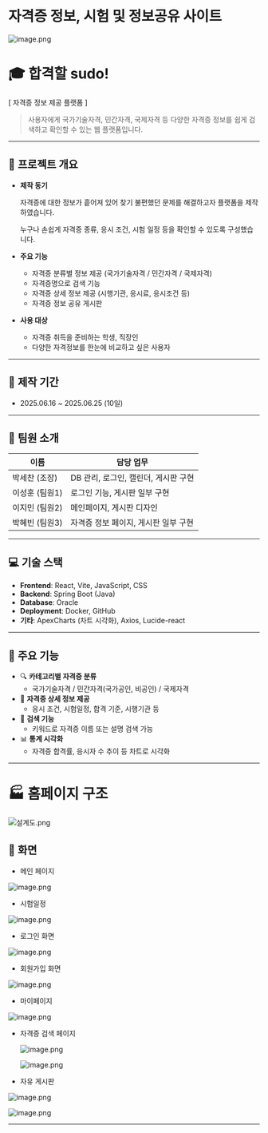# 자격증 정보, 시험 및 정보공유 사이트
![image.png](attachment:efe4655b-eeb3-4d32-8e7c-ff2867befc44:image.png)

# 🎓 합격할 sudo!

[ 자격증 정보 제공 플랫폼 ]

> 사용자에게 국가기술자격,  민간자격,  국제자격 등 다양한 자격증 정보를 쉽게 검색하고 확인할 수 있는 웹 플랫폼입니다.
> 

---

## 📌 프로젝트 개요

- **제작 동기**
    
    자격증에 대한 정보가 흩어져 있어 찾기 불편했던 문제를 해결하고자 플랫폼을 제작하였습니다.
    
    누구나 손쉽게 자격증 종류, 응시 조건, 시험 일정 등을 확인할 수 있도록 구성했습니다.
    
- **주요 기능**
    - 자격증 분류별 정보 제공 (국가기술자격 / 민간자격 / 국제자격)
    - 자격증명으로 검색 기능
    - 자격증 상세 정보 제공 (시행기관, 응시료, 응시조건 등)
    - 자격증 정보 공유 게시판
- **사용 대상**
    - 자격증 취득을 준비하는 학생, 직장인
    - 다양한 자격정보를 한눈에 비교하고 싶은 사용자

---

## 📅 제작 기간

- 2025.06.16 ~ 2025.06.25 (10일)

---

## 👥 팀원 소개

| 이름 | 담당 업무 |
| --- | --- |
| 박세찬 (조장) | DB 관리, 로그인, 캘린더, 게시판 구현 |
| 이성훈 (팀원1) | 로그인 기능, 게시판 일부 구현 |
| 이지민 (팀원2) | 메인페이지, 게시판 디자인 |
| 박혜빈 (팀원3) | 자격증 정보 페이지, 게시판 일부 구현 |

---

## 💻 기술 스택

- **Frontend**: React, Vite, JavaScript, CSS
- **Backend**: Spring Boot (Java)
- **Database**: Oracle
- **Deployment**: Docker, GitHub
- **기타**: ApexCharts (차트 시각화), Axios, Lucide-react

---

## 🚀 주요 기능

- 🔍 **카테고리별 자격증 분류**
    - 국가기술자격 / 민간자격(국가공인, 비공인) / 국제자격
- 🧾 **자격증 상세 정보 제공**
    - 응시 조건, 시험일정, 합격 기준, 시행기관 등
- 🔎 **검색 기능**
    - 키워드로 자격증 이름 또는 설명 검색 가능
- 📊 **통계 시각화**
    - 자격증 합격률, 응시자 수 추이 등 차트로 시각화

---

# **🏭 홈페이지 구조**

![설계도.png](attachment:d0c43e98-75f4-41b3-87ed-1467fbfe029a:설계도.png)

## 📸 화면

- 메인 페이지

![image.png](attachment:d291755a-e0bb-467c-ae72-f9ee3770c87a:image.png)

- 시험일정

![image.png](attachment:b82b682d-cad7-4640-ae1f-589aa14e8ce8:image.png)

- 로그인 화면

![image.png](attachment:258fe0cc-1255-4931-ba16-bbf71277b3cd:image.png)

- 회원가입 화면

![image.png](attachment:24edcee9-9a1c-40f7-8b7f-a620999c055c:image.png)

- 마이페이지

![image.png](attachment:e5954dce-10f9-4012-babc-c82de0069dca:image.png)

- 자격증 검색 페이지
    
    ![image.png](attachment:c219a819-b7e3-4458-8d30-b2e7dfc98794:image.png)
    
    ![image.png](attachment:1bafe403-2a83-4de6-ad30-9cab872dfb8f:image.png)
    
- 자유 게시판

![image.png](attachment:048131d9-3818-4a2d-a035-72681c26931d:image.png)

![image.png](attachment:79aa8f9b-0ce1-4628-aadf-c56628336e46:image.png)

---
